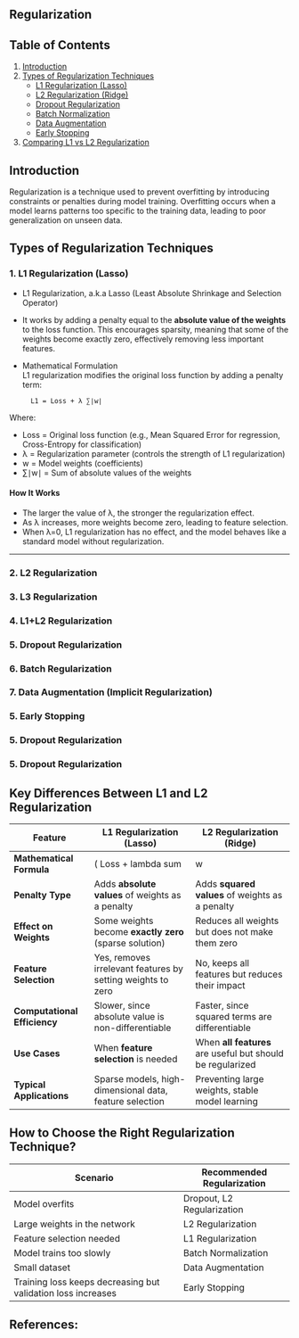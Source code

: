 ## Regularization

## Table of Contents
1. [Introduction](#introduction)
2. [Types of Regularization Techniques](#types-of-regularization-techniques)
   - [L1 Regularization (Lasso)](#l1-regularization-lasso)
   - [L2 Regularization (Ridge)](#l2-regularization-ridge)
   - [Dropout Regularization](#dropout-regularization)
   - [Batch Normalization](#batch-normalization)
   - [Data Augmentation](#data-augmentation)
   - [Early Stopping](#early-stopping)
4. [Comparing L1 vs L2 Regularization](#comparing-l1-vs-l2-regularization)

## Introduction
Regularization is a technique used to prevent overfitting by introducing constraints or penalties during model training. Overfitting occurs when a model learns patterns too specific to the training data, leading to poor generalization on unseen data.

## Types of Regularization Techniques

### 1. L1 Regularization (Lasso)

* L1 Regularization, a.k.a Lasso (Least Absolute Shrinkage and Selection Operator)
* It works by adding a penalty equal to the **absolute value of the weights** to the loss function. This encourages sparsity, meaning that some of the weights become exactly zero, effectively removing less important features.  

* Mathematical Formulation  
L1 regularization modifies the original loss function by adding a penalty term:



        L1 = Loss + λ ∑∣w∣



Where:

* Loss = Original loss function (e.g., Mean Squared Error for regression, Cross-Entropy for classification)
* λ = Regularization parameter (controls the strength of L1 regularization)
* w = Model weights (coefficients)  
* ∑∣w∣ = Sum of absolute values of the weights

#### How It Works
* The larger the value of λ, the stronger the regularization effect.
* As λ increases, more weights become zero, leading to feature selection.
* When λ=0, L1 regularization has no effect, and the model behaves like a standard model without regularization.

---

### 2. L2 Regularization
### 3. L3 Regularization
### 4. L1+L2 Regularization
### 5. Dropout Regularization
### 6. Batch Regularization
### 7. Data Augmentation (Implicit Regularization)
### 5. Early Stopping
### 5. Dropout Regularization
### 5. Dropout Regularization


## Key Differences Between L1 and L2 Regularization

| Feature                 | **L1 Regularization (Lasso)**              | **L2 Regularization (Ridge)**              |
|-------------------------|--------------------------------|--------------------------------|
| **Mathematical Formula** | ( Loss + lambda sum |w| ) | \( Loss + \lambda \sum w^2 \) |
| **Penalty Type**         | Adds **absolute values** of weights as a penalty | Adds **squared values** of weights as a penalty |
| **Effect on Weights**    | Some weights become **exactly zero** (sparse solution) | Reduces all weights but does not make them zero |
| **Feature Selection**    | Yes, removes irrelevant features by setting weights to zero | No, keeps all features but reduces their impact |
| **Computational Efficiency** | Slower, since absolute value is non-differentiable | Faster, since squared terms are differentiable |
| **Use Cases**           | When **feature selection** is needed | When **all features** are useful but should be regularized |
| **Typical Applications** | Sparse models, high-dimensional data, feature selection | Preventing large weights, stable model learning |



## How to Choose the Right Regularization Technique?
| Scenario                                           | Recommended Regularization      |
|----------------------------------------------------|--------------------------------|
| Model overfits                                    | Dropout, L2 Regularization     |
| Large weights in the network                      | L2 Regularization              |
| Feature selection needed                          | L1 Regularization              |
| Model trains too slowly                           | Batch Normalization            |
| Small dataset                                     | Data Augmentation              |
| Training loss keeps decreasing but validation loss increases | Early Stopping      |



## References:

